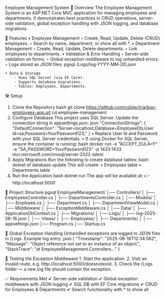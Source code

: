 Employee Management System
📌 Overview
The Employee Management System is an ASP.NET Core MVC application for managing employees and departments.
It demonstrates best practices in CRUD operations, server-side validation, global exception handling with JSON logging, and database migrations.


🚀 Features
    • Employee Management
        ◦ Create, Read, Update, Delete (CRUD) employees.
        ◦ Search by name, department, or show all with *.
    • Department Management
        ◦ Create, Read, Update, Delete departments.
        ◦ Link employees to departments.
    • Validation & Error Handling
        ◦ Server-side validation on forms.
        ◦ Global exception middleware to log unhandled errors.
        ◦ Logs stored as JSON files:
pgsql
/Logs/log-YYYY-MM-DD.json

    • Data & Storage
        ◦ Uses SQL Server (via EF Core).
        ◦ Supports database migrations.
        ◦ Tables: Employees, Departments.

🛠️ Setup
1. Clone the Repository
bash
git clone https://github.com/ozblech/arbox-employees-app.git
cd employee-management
2. Configure Database
This project uses SQL Server.
Update the connection string in appsettings.json:
json
"ConnectionStrings": {
  "DefaultConnection": "Server=localhost;Database=EmployeeDb;User Id=sa;Password=YourPassword123;"
}
    • Replace User Id and Password with your SQL Server credentials.
    • If using Docker for SQL Server, ensure the container is running:
      bash
      docker run -e "ACCEPT_EULA=Y" -e "SA_PASSWORD=YourPassword123" -p 1433:1433 mcr.microsoft.com/mssql/server:2022-latest
3. Apply Migrations
Run the following to create database tables:
bash
dotnet ef database update
This will create:
    • Employees table
    • Departments table
4. Run the Application
bash
dotnet run
The app will be available at:
👉 http://localhost:5000

📂 Project Structure
pgsql
EmployeeManagement/
│── Controllers/
│   ├── EmployeesController.cs
│   ├── DepartmentsController.cs
│
│── Models/
│   ├── Employee.cs
│   ├── Department.cs
│   ├── DepartmentViewModel.cs
│
│── Middleware/
│   ├── ExceptionMiddleware.cs
│
│── Data/
│   ├── ApplicationDbContext.cs
│   ├── Migrations/
│
│── Logs/
│   ├── log-2025-08-16.json
│
│── Views/
│   ├── Employees/
│   ├── Departments/
│
│── appsettings.json
│── Program.cs
│── Startup.cs

📑 Global Exception Handling
Unhandled exceptions are logged to JSON files in /Logs.
Example log entry:
json
{
  "Timestamp": "2025-08-16T12:34:56Z",
  "Message": "Object reference not set to an instance of an object.",
  "StackTrace": "at EmployeeManagement.Controllers..."
}

🧪 Testing the Exception Middleware
    1. Start the application.
    2. Visit an invalid route, e.g. http://localhost:5000/doesnotexist.
    3. Check the /Logs folder — a new log file should contain the exception.

✅ Requirements Met
✔ Server-side validation
✔ Global exception middleware with JSON logging
✔ SQL DB with EF Core migrations
✔ CRUD for Employees & Departments
✔ Search functionality with * to show all


